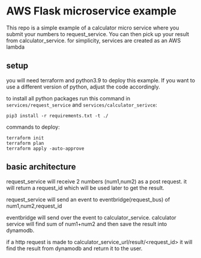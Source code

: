 # AWS Flask microservice example
This repo is a simple example of a calculator micro service where you submit your numbers to request_service. You can then pick up your result from calculator_service. for simplicity, services are created as an AWS lambda


## setup
you will need terraform and python3.9 to deploy this example. If you want to use a different version of python, adjust the code accordingly.

to install all python packages run this command in `services/request_service` and `services/calculator_serivce`:
```
pip3 install -r requirements.txt -t ./
```

commands to deploy:
```
terraform init
terraform plan
terraform apply -auto-approve
```



## basic architecture
request_service will receive 2 numbers (num1,num2) as a post request.
it will return a request_id which will be used later to get the result.

request_service will send an event to eventbridge(request_bus) of num1,num2,request_id

eventbridge will send over the event to calculator_service.
calculator service will find sum of num1+num2 and then save the result into dynamodb.

if a http request is made to calculator_service_url/result/<request_id> it will find the result
from dynamodb and return it to the user.


